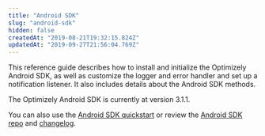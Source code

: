 ```yaml
---
title: "Android SDK"
slug: "android-sdk"
hidden: false
createdAt: "2019-08-21T19:32:15.824Z"
updatedAt: "2019-09-27T21:56:04.769Z"
---
```

This reference guide describes how to install and initialize the Optimizely Android SDK, as well as customize the logger and error handler and set up a notification listener. It also includes details about the Android SDK methods.

The Optimizely Android SDK is currently at version 3.1.1.

You can also use the [Android SDK quickstart](doc:android) or review the [Android SDK repo](https://github.com/optimizely/android-sdk) and [changelog](https://github.com/optimizely/android-sdk/blob/master/CHANGELOG.md).